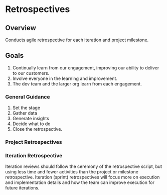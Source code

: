 # Retrospectives

## Overview

Conducts agile retrospective for each iteration and project milestone.

## Goals

1. Continually learn from our engagement, improving our ability to deliver to our customers.
2. Involve everyone in the learning and improvement.
3. The dev team and the larger org learn from each engagement.

### General Guidance

1. Set the stage
2. Gather data
3. Generate insights
4. Decide what to do
5. Close the retrospective.

### Project Retrospectives

### Iteration Retrospective

Iteration reviews should follow the ceremony of the retrospective script, but using less time and fewer activities than the project or milestone retrospective. Iteration (sprint) retrospectives will focus more on execution and implementation details and how the team can improve execution for future iterations.
